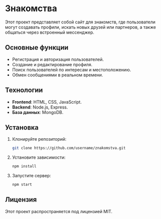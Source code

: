 # Знакомства

Этот проект представляет собой сайт для знакомств, где пользователи могут создавать профили, искать новых друзей или партнеров, а также общаться через встроенный мессенджер.

## Основные функции
- Регистрация и авторизация пользователей.
- Создание и редактирование профиля.
- Поиск пользователей по интересам и местоположению.
- Обмен сообщениями в реальном времени.

## Технологии
- **Frontend**: HTML, CSS, JavaScript.
- **Backend**: Node.js, Express.
- **База данных**: MongoDB.

## Установка
1. Клонируйте репозиторий:
    ```bash
    git clone https://github.com/username/znakomstva.git
    ```
2. Установите зависимости:
    ```bash
    npm install
    ```
3. Запустите сервер:
    ```bash
    npm start
    ```

## Лицензия
Этот проект распространяется под лицензией MIT.